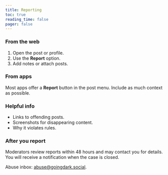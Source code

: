 ```yaml
---
title: Reporting
toc: true
reading_time: false
pager: false
---
```


### From the web

1. Open the post or profile.
2. Use the **Report** option.
3. Add notes or attach posts.

### From apps

Most apps offer a **Report** button in the post menu. Include as much context as possible.

### Helpful info

- Links to offending posts.
- Screenshots for disappearing content.
- Why it violates rules.

### After you report

Moderators review reports within 48 hours and may contact you for details. You will receive a notification when the case is closed.

Abuse inbox: abuse@goingdark.social.

